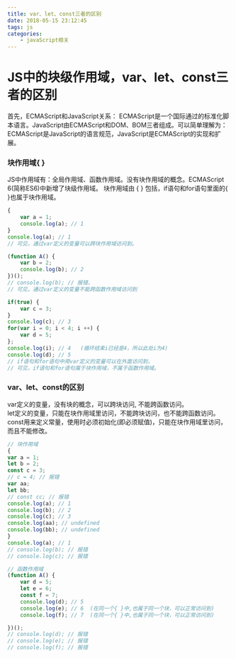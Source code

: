 ```yaml
---
title: var、let、const三者的区别
date: 2018-05-15 23:12:45
tags: js
categories: 
	- javaScript相关
---
```

JS中的块级作用域，var、let、const三者的区别
=============


首先，ECMAScript和JavaScript关系： 
      ECMAScript是一个国际通过的标准化脚本语言。JavaScript由ECMAScript和DOM、BOM三者组成。可以简单理解为：ECMAScript是JavaScript的语言规范，JavaScript是ECMAScript的实现和扩展。

### 块作用域{ }  

JS中作用域有：全局作用域、函数作用域。没有块作用域的概念。ECMAScript 6(简称ES6)中新增了块级作用域。 
块作用域由 { } 包括，if语句和for语句里面的{ }也属于块作用域。   

```javascript
{
    var a = 1;
    console.log(a); // 1
}
console.log(a); // 1
// 可见，通过var定义的变量可以跨块作用域访问到。

(function A() {
    var b = 2;
    console.log(b); // 2
})();
// console.log(b); // 报错，
// 可见，通过var定义的变量不能跨函数作用域访问到

if(true) {
    var c = 3;
}
console.log(c); // 3
for(var i = 0; i < 4; i ++) {
    var d = 5;
};
console.log(i); // 4   (循环结束i已经是4，所以此处i为4)
console.log(d); // 5
// if语句和for语句中用var定义的变量可以在外面访问到，
// 可见，if语句和for语句属于块作用域，不属于函数作用域。
```

### var、let、const的区别  

var定义的变量，没有块的概念，可以跨块访问, 不能跨函数访问。   
let定义的变量，只能在块作用域里访问，不能跨块访问，也不能跨函数访问。   
const用来定义常量，使用时必须初始化(即必须赋值)，只能在块作用域里访问，而且不能修改。   

```javascript
// 块作用域
{
var a = 1;  
let b = 2;
const c = 3;
// c = 4; // 报错
var aa;
let bb;
// const cc; // 报错
console.log(a); // 1
console.log(b); // 2
console.log(c); // 3
console.log(aa); // undefined
console.log(bb); // undefined
}
console.log(a); // 1
// console.log(b); // 报错
// console.log(c); // 报错
```


```javascript
// 函数作用域
(function A() {
    var d = 5;
    let e = 6;
    const f = 7;
    console.log(d); // 5
    console.log(e); // 6  (在同一个{ }中,也属于同一个块，可以正常访问到)
    console.log(f); // 7  (在同一个{ }中,也属于同一个块，可以正常访问到)

})();
// console.log(d); // 报错
// console.log(e); // 报错
// console.log(f); // 报错
```